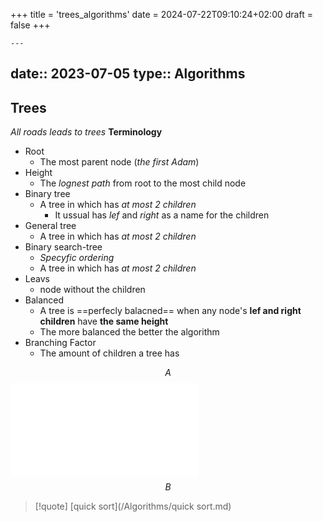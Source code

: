 +++
title = 'trees_algorithms'
date = 2024-07-22T09:10:24+02:00
draft = false
+++

    ---
date:: 2023-07-05
type:: Algorithms
---
## Trees 
*All roads leads to trees*
**Terminology**
- Root
	- The most parent node (*the first Adam*)
- Height
	- The *lognest path* from root to the most child node
- Binary tree 
	- A tree in which has *at most 2 children*
		- It ussual has *lef* and *right* as a name for the children 
- General tree
	- A tree in which has *at most 2 children*
- Binary search-tree 
	- *Specyfic ordering*
	- A tree in which has *at most 2 children*
- Leavs
	- node without the children
- Balanced 
	- A tree is ==perfecly balacned== when any node's **lef and right children** have **the same height**
	- The more balanced the better the algorithm
- Branching Factor 
	- The amount of children a tree has 

$$ A $$
![traversals](/Algorithms/traversals.md)
$$B$$

>[!quote] [quick sort](/Algorithms/quick sort.md)